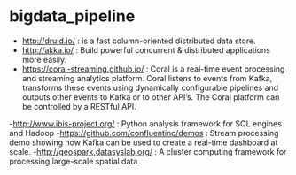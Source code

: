 # bigdata_pipeline
- http://druid.io/ :  is a fast column-oriented distributed data store.
- http://akka.io/ : Build powerful concurrent & distributed applications more easily.
- https://coral-streaming.github.io/ : Coral is a real-time event processing and streaming analytics platform. Coral listens to events from Kafka, transforms these events using dynamically configurable pipelines and outputs other events to Kafka or to other API’s. The Coral platform can be controlled by a RESTful API.

-http://www.ibis-project.org/ : Python analysis framework for SQL engines and Hadoop
-https://github.com/confluentinc/demos : Stream processing demo showing how Kafka can be used to create a real-time dashboard at scale.
-http://geospark.datasyslab.org/ : A cluster computing framework for processing large-scale spatial data
